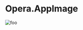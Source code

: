 # Opera.AppImage

![foo](https://github.com/nx-appbuild-hub/Opera.AppImage//actions/workflows/makefile.yml/badge.svg)
